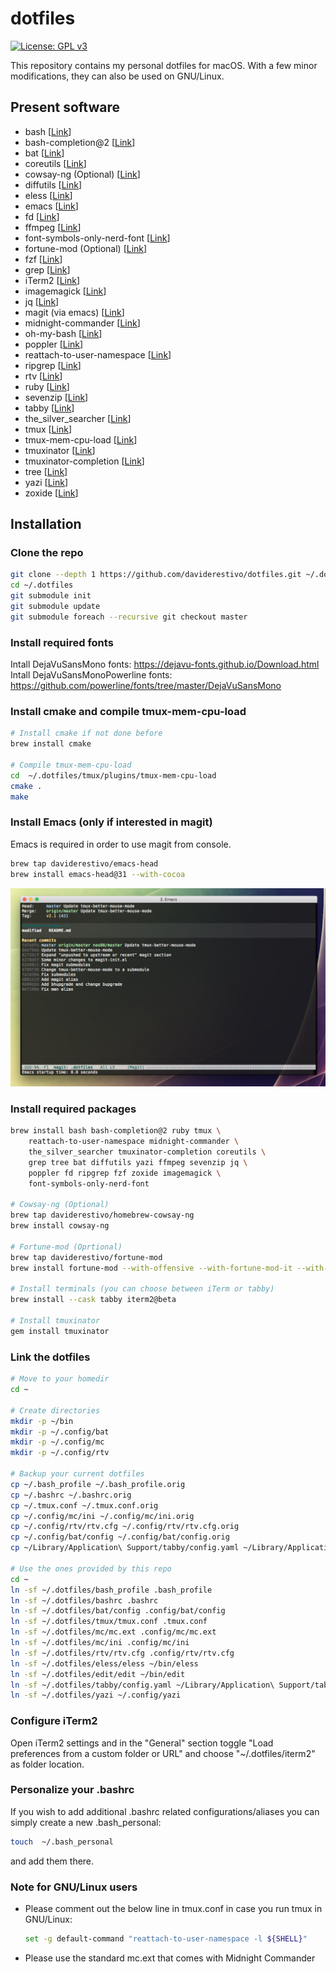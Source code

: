 # dotfiles

[![License: GPL v3](https://img.shields.io/badge/License-GPL%20v3-blue.svg)](https://www.gnu.org/licenses/gpl-3.0)

This repository contains my personal dotfiles for macOS. With a few
minor modifications, they can also be used on GNU/Linux.

## Present software
- bash [[Link](https://www.gnu.org/software/bash)]
- bash-completion@2 [[Link](https://github.com/scop/bash-completion)]
- bat [[Link](https://github.com/sharkdp/bat)]
- coreutils [[Link](https://github.com/coreutils/coreutils)]
- cowsay-ng (Optional) [[Link](https://github.com/daviderestivo/cowsay-ng)]
- diffutils [[Link](https://www.gnu.org/software/diffutils)]
- eless [[Link](https://eless.scripter.co)]
- emacs [[Link](https://github.com/emacs-mirror/emacs)]
- fd [[Link](https://github.com/sharkdp/fd)]
- ffmpeg [[Link](https://ffmpeg.org/)]
- font-symbols-only-nerd-font [[Link](https://github.com/ryanoasis/nerd-fonts)]
- fortune-mod (Optional) [[Link](https://github.com/shlomif/fortune-mod)]
- fzf [[Link](https://github.com/junegunn/fzf)]
- grep [[Link](https://www.gnu.org/software/grep)]
- iTerm2 [[Link](https://www.iterm2.com)]
- imagemagick [[Link](https://imagemagick.org/index.php)]
- jq [[Link](https://jqlang.github.io/jq/)]
- magit (via emacs) [[Link](https://magit.vc)]
- midnight-commander [[Link](https://midnight-commander.org)]
- oh-my-bash [[Link](https://github.com/ohmybash/oh-my-bash)]
- poppler [[Link](https://poppler.freedesktop.org/)]
- reattach-to-user-namespace [[Link](https://github.com/ChrisJohnsen/tmux-MacOSX-pasteboard)]
- ripgrep [[Link](https://github.com/BurntSushi/ripgrep)]
- rtv [[Link](https://github.com/michael-lazar/rtv)]
- ruby [[Link](https://www.ruby-lang.org)]
- sevenzip [[Link](https://7-zip.org)]
- tabby [[Link](https://github.com/Eugeny/tabby)]
- the_silver_searcher [[Link](https://geoff.greer.fm/ag/)]
- tmux [[Link](https://github.com/tmux/tmux)]
- tmux-mem-cpu-load [[Link](https://github.com/thewtex/tmux-mem-cpu-load)]
- tmuxinator [[Link](https://github.com/tmuxinator/tmuxinator)]
- tmuxinator-completion [[Link](https://github.com/tmuxinator/tmuxinator)]
- tree [[Link](https://oldmanprogrammer.net/source.php?dir=projects/tree)]
- yazi [[Link](https://github.com/sxyazi/yazi)]
- zoxide [[Link](https://github.com/ajeetdsouza/zoxide)]

## Installation
### Clone the repo
``` bash
git clone --depth 1 https://github.com/daviderestivo/dotfiles.git ~/.dotfiles
cd ~/.dotfiles
git submodule init
git submodule update
git submodule foreach --recursive git checkout master
```

### Install required fonts
Intall DejaVuSansMono fonts: https://dejavu-fonts.github.io/Download.html
Intall DejaVuSansMonoPowerline fonts: https://github.com/powerline/fonts/tree/master/DejaVuSansMono

### Install cmake and compile tmux-mem-cpu-load
``` bash
# Install cmake if not done before
brew install cmake

# Compile tmux-mem-cpu-load
cd  ~/.dotfiles/tmux/plugins/tmux-mem-cpu-load
cmake .
make
```

### Install Emacs (only if interested in magit)
Emacs is required in order to use magit from console.

``` bash
brew tap daviderestivo/emacs-head
brew install emacs-head@31 --with-cocoa
```

![Magit](https://raw.githubusercontent.com/daviderestivo/dotfiles/master/screenshots/magit.png)

### Install required packages

``` bash
brew install bash bash-completion@2 ruby tmux \
    reattach-to-user-namespace midnight-commander \
    the_silver_searcher tmuxinator-completion coreutils \
    grep tree bat diffutils yazi ffmpeg sevenzip jq \
    poppler fd ripgrep fzf zoxide imagemagick \
    font-symbols-only-nerd-font

# Cowsay-ng (Optional)
brew tap daviderestivo/homebrew-cowsay-ng
brew install cowsay-ng

# Fortune-mod (Oprtional)
brew tap daviderestivo/fortune-mod
brew install fortune-mod --with-offensive --with-fortune-mod-it --with-fortune-mod-woody-allen-it

# Install terminals (you can choose between iTerm or tabby)
brew install --cask tabby iterm2@beta

# Install tmuxinator
gem install tmuxinator
```

### Link the dotfiles
``` bash
# Move to your homedir
cd ~

# Create directories
mkdir -p ~/bin
mkdir -p ~/.config/bat
mkdir -p ~/.config/mc
mkdir -p ~/.config/rtv

# Backup your current dotfiles
cp ~/.bash_profile ~/.bash_profile.orig
cp ~/.bashrc ~/.bashrc.orig
cp ~/.tmux.conf ~/.tmux.conf.orig
cp ~/.config/mc/ini ~/.config/mc/ini.orig
cp ~/.config/rtv/rtv.cfg ~/.config/rtv/rtv.cfg.orig
cp ~/.config/bat/config ~/.config/bat/config.orig
cp ~/Library/Application\ Support/tabby/config.yaml ~/Library/Application\ Support/tabby/config.yaml.orig

# Use the ones provided by this repo
cd ~
ln -sf ~/.dotfiles/bash_profile .bash_profile
ln -sf ~/.dotfiles/bashrc .bashrc
ln -sf ~/.dotfiles/bat/config .config/bat/config
ln -sf ~/.dotfiles/tmux/tmux.conf .tmux.conf
ln -sf ~/.dotfiles/mc/mc.ext .config/mc/mc.ext
ln -sf ~/.dotfiles/mc/ini .config/mc/ini
ln -sf ~/.dotfiles/rtv/rtv.cfg .config/rtv/rtv.cfg
ln -sf ~/.dotfiles/eless/eless ~/bin/eless
ln -sf ~/.dotfiles/edit/edit ~/bin/edit
ln -sf ~/.dotfiles/tabby/config.yaml ~/Library/Application\ Support/tabby/config.yaml
ln -sf ~/.dotfiles/yazi ~/.config/yazi
```

### Configure iTerm2
Open iTerm2 settings and in the "General" section toggle "Load preferences from
a custom folder or URL" and choose "~/.dotfiles/iterm2" as folder location.

### Personalize your .bashrc
If you wish to add additional .bashrc related configurations/aliases you can
simply create a new .bash_personal:

``` bash
touch  ~/.bash_personal
```

and add them there.

### Note for GNU/Linux users
- Please comment out the below line in tmux.conf in case you run tmux
  in GNU/Linux:

  ``` bash
  set -g default-command "reattach-to-user-namespace -l ${SHELL}"
  ```

- Please use the standard mc.ext that comes with Midnight Commander
